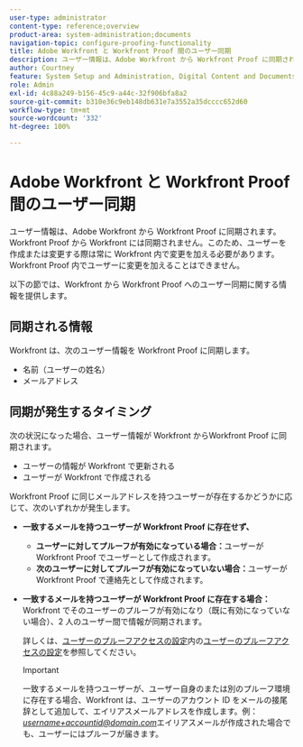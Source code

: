 ```yaml
---
user-type: administrator
content-type: reference;overview
product-area: system-administration;documents
navigation-topic: configure-proofing-functionality
title: Adobe Workfront と Workfront Proof 間のユーザー同期
description: ユーザー情報は、Adobe Workfront から Workfront Proof に同期されます。Workfront Proof から Workfront には同期されません。このため、ユーザーを作成または変更する際は常に Workfront 内で変更を加える必要があります。Workfront Proof 内でユーザーに変更を加えることはできません。
author: Courtney
feature: System Setup and Administration, Digital Content and Documents
role: Admin
exl-id: 4c88a249-b156-45c9-a44c-32f906bfa8a2
source-git-commit: b310e36c9eb148db631e7a3552a35dcccc652d60
workflow-type: tm+mt
source-wordcount: '332'
ht-degree: 100%

---
```


# Adobe Workfront と Workfront Proof 間のユーザー同期

ユーザー情報は、Adobe Workfront から Workfront Proof に同期されます。Workfront Proof から Workfront には同期されません。このため、ユーザーを作成または変更する際は常に Workfront 内で変更を加える必要があります。Workfront Proof 内でユーザーに変更を加えることはできません。

以下の節では、Workfront から Workfront Proof へのユーザー同期に関する情報を提供します。

## 同期される情報

Workfront は、次のユーザー情報を Workfront Proof に同期します。

* 名前（ユーザーの姓名）
* メールアドレス

## 同期が発生するタイミング

次の状況になった場合、ユーザー情報が Workfront からWorkfront Proof に同期されます。

* ユーザーの情報が Workfront で更新される
* ユーザーが Workfront で作成される

Workfront Proof に同じメールアドレスを持つユーザーが存在するかどうかに応じて、次のいずれかが発生します。

* **一致するメールを持つユーザーが Workfront Proof に存在せず、**

   * **ユーザーに対してプルーフが有効になっている場合：**&#x200B;ユーザーが Workfront Proof でユーザーとして作成されます。
   * **次のユーザーに対してプルーフが有効になっていない場合：**&#x200B;ユーザーが Workfront Proof で連絡先として作成されます。

* **一致するメールを持つユーザーが Workfront Proof に存在する場合：** Workfront でそのユーザーのプルーフが有効になり（既に有効になっていない場合）、2 人のユーザー間で情報が同期されます。

  詳しくは、[ユーザーのプルーフアクセスの設定](../../../administration-and-setup/manage-workfront/configure-proofing/configure-a-users-proofing-access.md)内の[ユーザーのプルーフアクセスの設定](../../../administration-and-setup/manage-workfront/configure-proofing/configure-a-users-proofing-access.md)を参照してください。

  >[!IMPORTANT]
  >
  >一致するメールを持つユーザーが、ユーザー自身のまたは別のプルーフ環境に存在する場合、Workfront は、ユーザーのアカウント ID をメールの接尾辞として追加して、エイリアスメールアドレスを作成します。例：*username+accountid@domain.com*&#x200B;エイリアスメールが作成された場合でも、ユーザーにはプルーフが届きます。
